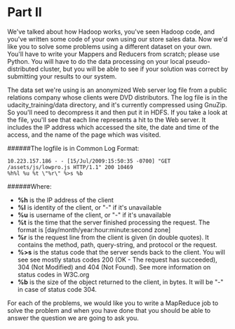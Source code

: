 # Part II

We've talked about how Hadoop works, you've seen Hadoop code, and you've written some code of your own using our store sales data. Now we'd like you to solve some problems using a different dataset on your own. You'll have to write your Mappers and Reducers from scratch; please use Python. You will have to do the data processing on your local pseudo-distributed cluster, but you will be able to see if your solution was correct by submitting your results to our system.

The data set we're using is an anonymized Web server log file from a public relations company whose clients were DVD distributors. The log file is in the udacity_training/data directory, and it's currently compressed using GnuZip. So you'll need to decompress it and then put it in HDFS. If you take a look at the file, you'll see that each line represents a hit to the Web server. It includes the IP address which accessed the site, the date and time of the access, and the name of the page which was visited.

######The logfile is in Common Log Format:

    10.223.157.186 - - [15/Jul/2009:15:50:35 -0700] "GET /assets/js/lowpro.js HTTP/1.1" 200 10469
    %h%l %u %t \"%r\" %>s %b


######Where:
* **%h** is the IP address of the client
* **%l** is identity of the client, or "-" if it's unavailable
* **%u** is username of the client, or "-" if it's unavailable
* **%t** is the time that the server finished processing the request. The format is [day/month/year:hour:minute:second zone]
* **%r** is the request line from the client is given (in double quotes). It contains the method, path, query-string, and protocol or the request.
* **%>s** is the status code that the server sends back to the client. You will see see mostly status codes 200 (OK - The request has succeeded), 304 (Not Modified) and 404 (Not Found). See more information on status codes in W3C.org
* **%b** is the size of the object returned to the client, in bytes. It will be "-" in case of status code 304.
 

For each of the problems, we would like you to write a MapReduce job to solve the problem and when you have done that you should be able to answer the question we are going to ask you.
